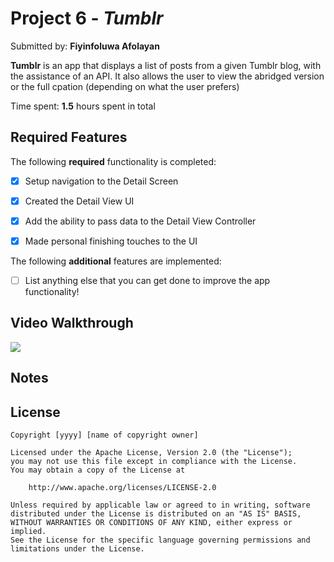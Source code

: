 # Project 6 - *Tumblr*

Submitted by: **Fiyinfoluwa Afolayan**

**Tumblr** is an app that displays a list of posts from a given Tumblr blog, with the assistance of an API.
It also allows the user to view the abridged version or the full cpation (depending on what the user prefers)

Time spent: **1.5** hours spent in total

## Required Features

The following **required** functionality is completed:

- [x] Setup navigation to the Detail Screen
- [x] Created the Detail View UI
- [x] Add the ability to pass data to the Detail View Controller
- [x] Made personal finishing touches to the UI


The following **additional** features are implemented:

- [ ] List anything else that you can get done to improve the app functionality!

## Video Walkthrough

<div>
    <a href="https://www.loom.com/share/21e7def76aa445898468abfb5baa2989">
      <img style="max-width:300px;" src="https://cdn.loom.com/sessions/thumbnails/21e7def76aa445898468abfb5baa2989-with-play.gif">
    </a>
  </div>

## Notes



## License

    Copyright [yyyy] [name of copyright owner]

    Licensed under the Apache License, Version 2.0 (the "License");
    you may not use this file except in compliance with the License.
    You may obtain a copy of the License at

        http://www.apache.org/licenses/LICENSE-2.0

    Unless required by applicable law or agreed to in writing, software
    distributed under the License is distributed on an "AS IS" BASIS,
    WITHOUT WARRANTIES OR CONDITIONS OF ANY KIND, either express or implied.
    See the License for the specific language governing permissions and
    limitations under the License.
